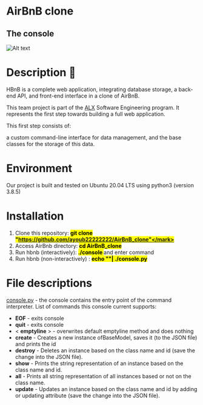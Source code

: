 #  AirBnB clone 
## **The console**
![Alt text](<hbnb proejct-1.PNG>)

# Description :file_folder:

 


HBnB is a complete web application, integrating database storage, a back-end API, and front-end interface in a clone of AirBnB.

This team project is part of the [ALX](https://www.alxafrica.com/)
 Software Engineering program.
It represents the first step towards building a full web application.

This first step consists of:

a custom command-line interface for data management, and the base classes for the storage of this data.

# Environment 

Our project is built and tested on Ubuntu 20.04 LTS using python3 (version 3.8.5)

# Installation 
1.  Clone this repository:  **<mark> git clone "https://github.com/ayoub22222222/AirBnB_clone"</mark>**
2. Access AirBnb directory: **<mark> cd AirBnB_clone </mark>**
3. Run hbnb (interactively):  **<mark> ./console </mark>** and enter command
4. Run hbnb (non-interactively) : **<mark> echo "<command>"| ./console.py </mark>**

# File descriptions

[console.py]() - the console contains the entry point of the command interpreter. List of commands this console current supports:

+  **EOF** - exits console
+  **quit** - exits console
+ < **emptyline** > - overwrites default emptyline method and does nothing
+ **create** - Creates a new instance ofBaseModel, saves it (to the JSON file) and prints the id
+ **destroy** - Deletes an instance based on the class name and id (save the change into the JSON file).
+ **show** - Prints the string representation of an instance based on the class name and id.
+ **all** - Prints all string representation of all instances based or not on the class name.
+ **update** - Updates an instance based on the class name and id by adding or updating attribute (save the change into the JSON file).


